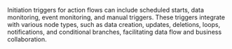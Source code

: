 
Initiation triggers for action flows can include scheduled starts, data monitoring, event monitoring, and manual triggers. These triggers integrate with various node types, such as data creation, updates, deletions, loops, notifications, and conditional branches, facilitating data flow and business collaboration.

